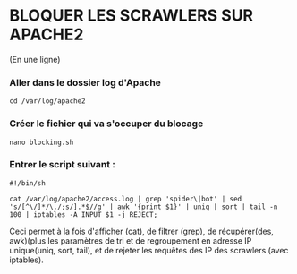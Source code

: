# BLOQUER LES SCRAWLERS SUR APACHE2 
(En une ligne)

### Aller dans le dossier log d'Apache

```
cd /var/log/apache2
```

### Créer le fichier qui va s'occuper du blocage 

```
nano blocking.sh
```

### Entrer le script suivant : 

```
#!/bin/sh

cat /var/log/apache2/access.log | grep 'spider\|bot' | sed 's/[^\/]*/\./;s/].*$//g' | awk '{print $1}' | uniq | sort | tail -n 100 | iptables -A INPUT $1 -j REJECT;

```

Ceci permet à la fois d'afficher (cat), de filtrer (grep), de récupérer(des, awk)(plus les paramètres de tri et de regroupement en adresse IP unique(uniq, sort, tail), et de rejeter les requêtes des IP des scrawlers (avec iptables).
